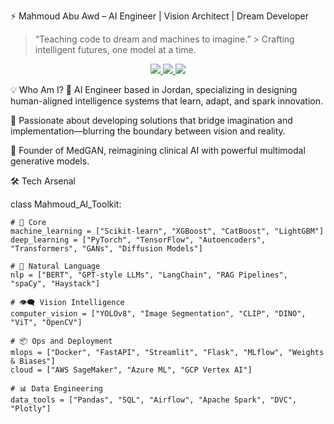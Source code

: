 ⚡ Mahmoud Abu Awd – AI Engineer | Vision Architect | Dream Developer
> “Teaching code to dream and machines to imagine.” > Crafting intelligent futures, one model at a time.

<p align="center"> <a href="https://www.linkedin.com/in/mahmoud-abuawd-247290225/"> <img src="https://img.shields.io/badge/🔗 LinkedIn-0A66C2?style=for-the-badge&logo=linkedin&logoColor=white"> </a> <a href="mailto:mahmoodabuawad08@gmail.com"> <img src="https://img.shields.io/badge/📧 Gmail-EA4335?style=for-the-badge&logo=gmail&logoColor=white"> </a> <a href="https://mahmoudabuawd.github.io/Portfolio"> <img src="https://img.shields.io/badge/🌐 Portfolio-4285F4?style=for-the-badge&logo=google-chrome&logoColor=white"> </a> </p>

💡 Who Am I?
🧠 AI Engineer based in Jordan, specializing in designing human-aligned intelligence systems that learn, adapt, and spark innovation.

🎯 Passionate about developing solutions that bridge imagination and implementation—blurring the boundary between vision and reality.

🚀 Founder of MedGAN, reimagining clinical AI with powerful multimodal generative models.

🛠️ Tech Arsenal 

class Mahmoud_AI_Toolkit:

    # 🧠 Core
    machine_learning = ["Scikit-learn", "XGBoost", "CatBoost", "LightGBM"]
    deep_learning = ["PyTorch", "TensorFlow", "Autoencoders", "Transformers", "GANs", "Diffusion Models"]
    
    # 🧬 Natural Language
    nlp = ["BERT", "GPT-style LLMs", "LangChain", "RAG Pipelines", "spaCy", "Haystack"]
    
    # 👁️‍🗨️ Vision Intelligence
    computer_vision = ["YOLOv8", "Image Segmentation", "CLIP", "DINO", "ViT", "OpenCV"]
    
    # 📦 Ops and Deployment
    mlops = ["Docker", "FastAPI", "Streamlit", "Flask", "MLflow", "Weights & Biases"]
    cloud = ["AWS SageMaker", "Azure ML", "GCP Vertex AI"]
    
    # 📊 Data Engineering
    data_tools = ["Pandas", "SQL", "Airflow", "Apache Spark", "DVC", "Plotly"]
